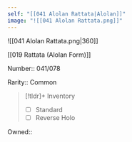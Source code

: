 ```yaml
---
self: "[[041 Alolan Rattata|Alolan]]"
image: "![[041 Alolan Rattata.png]]"
---
```


![[041 Alolan Rattata.png|360]]

[[019 Rattata (Alolan Form)]]

Number:: 041/078

Rarity:: Common

> [!tldr]+ Inventory
> - [ ] Standard
> - [ ] Reverse Holo

Owned:: 

